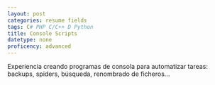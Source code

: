 ```yaml
---
layout: post
categories: resume fields
tags: C# PHP C/C++ D Python
title: Console Scripts
datetype: none
proficency: advanced
---
```


Experiencia creando programas de consola para automatizar tareas: backups, spiders, búsqueda, renombrado de ficheros...
